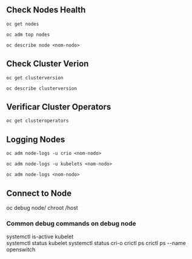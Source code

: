 ## Check Nodes Health 

    oc get nodes

    oc adm top nodes

    oc describe node <nom-nodo>


## Check Cluster Verion

    oc get clusterversion
    
    oc describe clusterversion
    
## Verificar Cluster Operators

    oc get clusteroperators
    
## Logging Nodes

    oc adm node-logs -u crio <nom-nodo>
    
    oc adm node-logs -u kubelets <nom-nodo>
    
    oc adm node-logs <nom-nodo>
    
## Connect to Node

  oc debug node/<nom-nodo>
  chroot /host
  
### Common debug commands on debug node
  
  systemctl is-active kubelet  
  systemctl status kubelet
  systemctl status cri-o
  crictl ps
  crictl ps --name openswitch
